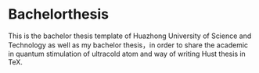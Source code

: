 # Bachelorthesis
This is the  bachelor thesis template of Huazhong University of Science and Technology as well as my bachelor thesis，in order to share the academic in quantum stimulation of ultracold atom and way of writing Hust thesis in TeX.
